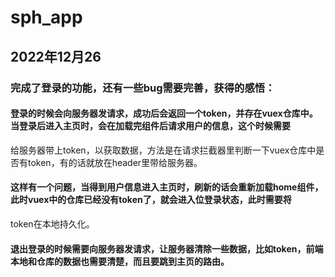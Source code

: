 # sph_app

## 2022年12月26
### 完成了登录的功能，还有一些bug需要完善，获得的感悟：
#### 登录的时候会向服务器发请求，成功后会返回一个token，并存在vuex仓库中。当登录后进入主页时，会在加载完组件后请求用户的信息，这个时候需要
给服务器带上token，以获取数据，方法是在请求拦截器里判断一下vuex仓库中是否有token，有的话就放在header里带给服务器。
#### 这样有一个问题，当得到用户信息进入主页时，刷新的话会重新加载home组件，此时vuex中的仓库已经没有token了，就会进入位登录状态，此时需要将
token在本地持久化。
#### 退出登录的时候需要向服务器发请求，让服务器清除一些数据，比如token，前端本地和仓库的数据也需要清楚，而且要跳到主页的路由。

